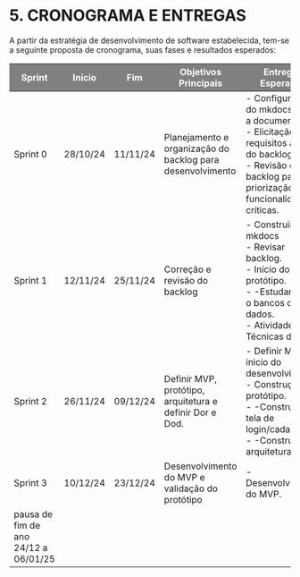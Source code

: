 # **5. CRONOGRAMA E ENTREGAS**

A partir da estratégia de desenvolvimento de software estabelecida, tem-se a seguinte proposta de cronograma, suas fases e resultados esperados:

<table>
  <thead>
    <tr style="background-color: gray; color: white;">
      <th>Sprint</th>
      <th>Início</th>
      <th>Fim</th>
      <th>Objetivos Principais</th>
      <th>Entregas Esperadas</th>
    </tr>
  </thead>
  <tbody>
    <tr>
      <td>Sprint 0</td>
      <td>28/10/24</td>
      <td>11/11/24</td>
      <td>Planejamento e organização do backlog para desenvolvimento</td>
      <td>- Configuração do mkdocs para a documentação.<br>- Elicitação dos requisitos a partir do backlog.<br>- Revisão do backlog para priorização das funcionalidades críticas.</td>
    </tr>
    <tr>
      <td>Sprint 1</td>
      <td>12/11/24</td>
      <td>25/11/24</td>
      <td>Correção e revisão do backlog </td>
      <td> - Construir o mkdocs <br>- Revisar backlog.<br>- Início do protótipo. <br>- -Estudar sobre o bancos de dados.<br>- Atividades e Técnicas de ER </td>
    </tr>
    <tr>
      <td>Sprint 2</td>
      <td>26/11/24</td>
      <td>09/12/24</td>
      <td>Definir MVP, protótipo, arquitetura e definir Dor e Dod.</td>
      <td>- Definir MPV e inicio do desenvolvimento.<br>- Construção do protótipo.<br>- -Construir a tela de login/cadastro.<br>- -Construir a arquitetura.</td>
    </tr>
    <tr>
      <td>Sprint 3</td>
      <td>10/12/24</td>
      <td>23/12/24</td>
      <td>Desenvolvimento do MVP e validação do protótipo</td>
      <td>- Desenvolvimento do MVP.</td>
    </tr>
    <tr>
      <td>pausa de fim de ano 24/12 a 06/01/25</td>
    </tr>
  </tbody>
</table>
